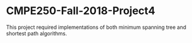 # CMPE250-Fall-2018-Project4

This project required implementations of both minimum spanning tree and shortest path algorithms.
